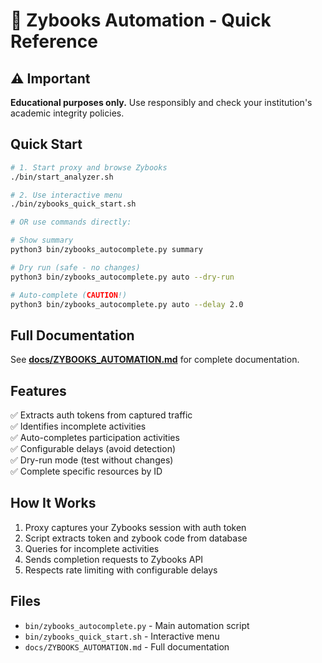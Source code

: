# 🤖 Zybooks Automation - Quick Reference

## ⚠️ Important

**Educational purposes only.** Use responsibly and check your institution's academic integrity policies.

## Quick Start

```bash
# 1. Start proxy and browse Zybooks
./bin/start_analyzer.sh

# 2. Use interactive menu
./bin/zybooks_quick_start.sh

# OR use commands directly:

# Show summary
python3 bin/zybooks_autocomplete.py summary

# Dry run (safe - no changes)
python3 bin/zybooks_autocomplete.py auto --dry-run

# Auto-complete (CAUTION!)
python3 bin/zybooks_autocomplete.py auto --delay 2.0
```

## Full Documentation

See **[docs/ZYBOOKS_AUTOMATION.md](docs/ZYBOOKS_AUTOMATION.md)** for complete documentation.

## Features

✅ Extracts auth tokens from captured traffic  
✅ Identifies incomplete activities  
✅ Auto-completes participation activities  
✅ Configurable delays (avoid detection)  
✅ Dry-run mode (test without changes)  
✅ Complete specific resources by ID  

## How It Works

1. Proxy captures your Zybooks session with auth token
2. Script extracts token and zybook code from database
3. Queries for incomplete activities
4. Sends completion requests to Zybooks API
5. Respects rate limiting with configurable delays

## Files

- `bin/zybooks_autocomplete.py` - Main automation script
- `bin/zybooks_quick_start.sh` - Interactive menu
- `docs/ZYBOOKS_AUTOMATION.md` - Full documentation
